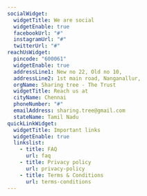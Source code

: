 ```yaml
---
socialWidget:
  widgetTitle: We are social
  widgetEnable: true
  facebookUrl: "#"
  instagramUrl: "#"
  twitterUrl: "#"
reachUsWidget:
  pincode: "600061"
  widgetEnable: true
  addressLine1: New no 22, Old no 10,
  addressLine2: 1st main road, Nanganallur,
  orgName: Sharing tree - The Trust
  widgetTitle: Reach us at
  cityName: Chennai
  phoneNumber: "#"
  emailAddress: sharing.tree@gmail.com
  stateName: Tamil Nadu
quickLinkWidget:
  widgetTitle: Important links
  widgetEnable: true
  linkslist:
    - title: FAQ
      url: faq
    - title: Privacy policy
      url: privacy-policy
    - title: Terms & Conditions
      url: terms-conditions
---
```

